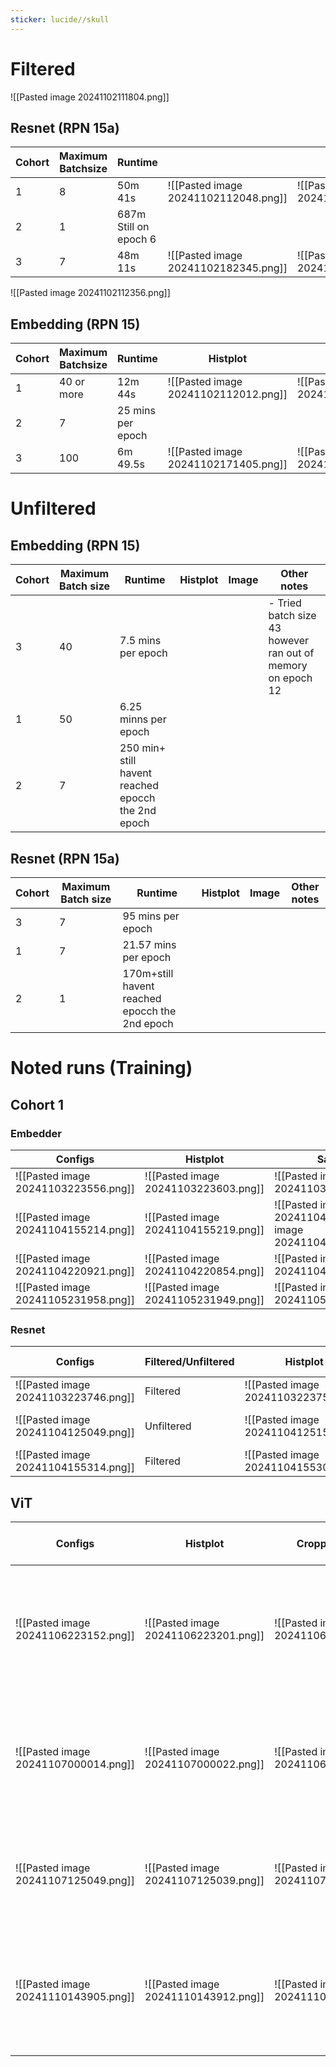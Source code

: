 ```yaml
---
sticker: lucide//skull
---
```

# Filtered
![[Pasted image 20241102111804.png]]
## Resnet (RPN 15a)

| Cohort | Maximum Batchsize | Runtime                |                                      |                                      |
| ------ | ----------------- | ---------------------- | ------------------------------------ | ------------------------------------ |
| 1      | 8                 | 50m 41s                | ![[Pasted image 20241102112048.png]] | ![[Pasted image 20241102112130.png]] |
| 2      | 1                 | 687m Still on  epoch 6 |                                      |                                      |
| 3      | 7                 | 48m 11s                | ![[Pasted image 20241102182345.png]] | ![[Pasted image 20241102182350.png]] |


![[Pasted image 20241102112356.png]]
## Embedding (RPN 15)

| Cohort | Maximum Batchsize | Runtime           | Histplot                             | Image                                |
| ------ | ----------------- | ----------------- | ------------------------------------ | ------------------------------------ |
| 1      | 40 or more        | 12m 44s           | ![[Pasted image 20241102112012.png]] | ![[Pasted image 20241102112024.png]] |
| 2      | 7                 | 25 mins per epoch |                                      |                                      |
| 3      | 100               | 6m 49.5s          | ![[Pasted image 20241102171405.png]] | ![[Pasted image 20241102171418.png]] |

# Unfiltered

## Embedding (RPN 15)

| Cohort | Maximum Batch size | Runtime                                            | Histplot | Image | Other notes                                                 |
| ------ | ------------------ | -------------------------------------------------- | -------- | ----- | ----------------------------------------------------------- |
| 3      | 40                 | 7.5 mins per epoch                                 |          |       | - Tried batch size 43 however ran out of memory on epoch 12 |
| 1      | 50                 | 6.25 minns per epoch                               |          |       |                                                             |
| 2      | 7                  | 250 min+ still havent reached epocch the 2nd epoch |          |       |                                                             |



## Resnet (RPN 15a)

| Cohort | Maximum Batch size | Runtime                                        | Histplot | Image | Other notes |
| ------ | ------------------ | ---------------------------------------------- | -------- | ----- | ----------- |
| 3      | 7                  | 95 mins per epoch                              |          |       |             |
| 1      | 7                  | 21.57 mins per epoch                           |          |       |             |
| 2      | 1                  | 170m+still havent reached epocch the 2nd epoch |          |       |             |


# Noted runs (Training)

## Cohort 1 


### Embedder

| Configs                              | Histplot                             | Sample image                                                             | Weights filename                         |
| ------------------------------------ | ------------------------------------ | ------------------------------------------------------------------------ | ---------------------------------------- |
| ![[Pasted image 20241103223556.png]] | ![[Pasted image 20241103223603.png]] | ![[Pasted image 20241103223608.png]]                                     | RPN_test15_weights_Nov_03_2024_204942.pt |
| ![[Pasted image 20241104155214.png]] | ![[Pasted image 20241104155219.png]] | ![[Pasted image 2024110415522![[Pasted image 20241104155224.png]]4.png]] | RPN_test15_weights_Nov_04_2024_133614.pt |
| ![[Pasted image 20241104220921.png]] | ![[Pasted image 20241104220854.png]] | ![[Pasted image 20241104220903.png]]                                     | RPN_test15_weights_Nov_04_2024_213347.pt |
| ![[Pasted image 20241105231958.png]] | ![[Pasted image 20241105231949.png]] | ![[Pasted image 20241105232009.png]]                                     |                                          |

### Resnet
| Configs                              | Filtered/Unfiltered | Histplot                             | Sample image                         | Weights name                                        | Other notes          |
| ------------------------------------ | ------------------- | ------------------------------------ | ------------------------------------ | --------------------------------------------------- | -------------------- |
| ![[Pasted image 20241103223746.png]] | Filtered            | ![[Pasted image 20241103223752.png]] | ![[Pasted image 20241103223803.png]] | RPN_test15a_weights_Nov_03_2024_211433.pt           |                      |
| ![[Pasted image 20241104125049.png]] | Unfiltered          | ![[Pasted image 20241104125158.png]] | ![[Pasted image 20241104125414.png]] | UnfilteredRPN_test15a_weights_Nov_04_2024_021056.pt | Runtime -635 m 28.1s |
| ![[Pasted image 20241104155314.png]] | Filtered            | ![[Pasted image 20241104155303.png]] | ![[Pasted image 20241104155322.png]] | RPN_test15a_weights_Nov_04_2024_140851.pt           |                      |
## ViT 

| Configs                              | Histplot                             | Cropped Image                        | Weights name                | Full image segmentation (Ground truth) | Predicted                            | Threshold | Other notes                                      | Metrics (From lex)                                                 |
| ------------------------------------ | ------------------------------------ | ------------------------------------ | --------------------------- | -------------------------------------- | ------------------------------------ | --------- | ------------------------------------------------ | ------------------------------------------------------------------ |
| ![[Pasted image 20241106223152.png]] | ![[Pasted image 20241106223201.png]] | ![[Pasted image 20241106223228.png]] | ViT_GTNov_06_2024_220028.pt | ![[Pasted image 20241106223222.png]]   | ![[Pasted image 20241106223248.png]] | -3.1      | Used<br>RPN_test15_weights_Nov_04_2024_213347.pt | IOU: 0.003 Precision: 0.003 Recall 0.833 Dice 0.006 Accuracy 0.001 |
| ![[Pasted image 20241107000014.png]] | ![[Pasted image 20241107000022.png]] | ![[Pasted image 20241106235935.png]] | ViT_GTNov_06_2024_233402.pt | ![[Pasted image 20241106235945.png]]   | ![[Pasted image 20241106235927.png]] | 0.3       |                                                  | IOU: 0.003 Precision: 0.003 Recall 0.833 Dice 0.006 Accuracy 0.001 |
| ![[Pasted image 20241107125049.png]] | ![[Pasted image 20241107125039.png]] | ![[Pasted image 20241107124943.png]] | ViT_GTNov_07_2024_104706.pt | ![[Pasted image 20241107125001.png]]   | ![[Pasted image 20241107124934.png]] | 0.10      | Used<br>RPN_test15_weights_Nov_04_2024_213347.pt | IOU: 0.17 Precision: 0.201 Recall 0.382 Dice 0.24 Accuracy 0.995   |
| ![[Pasted image 20241110143905.png]] | ![[Pasted image 20241110143912.png]] | ![[Pasted image 20241110143917.png]] | ViT_GTNov_10_2024_135616.pt | ![[Pasted image 20241110143946.png]]   | ![[Pasted image 20241110143933.png]] | 0.59      | Combined cohort 1 and 3                          | IOU: 0.051 Precision: 0.058 Recall 0.348 Dice 0.085 Accuracy 0.967 |
